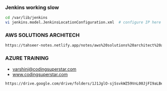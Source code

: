 ### Jenkins working slow
```sh
cd /var/lib/jenkins
vi jenkins.model.JenkinsLocationConfiguration.xml  # configure IP here
```
### AWS  SOLUTIONS ARCHITECH
```sh
https://tahseer-notes.netlify.app/notes/aws%20solutions%20architect%20associate/api%20gateway/
```
### AZURE TRAINING
- varshini@codingsuperstar.com
- www.codingsuperstar.com
```sh
https://drive.google.com/drive/folders/1J1JglO-sjSsvkWZ59VnL00JjFI9aLBeF
``` 
